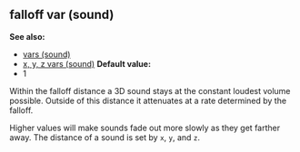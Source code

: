## falloff var (sound)
**See also:**
+   [vars (sound)](/ref/sound/var.md) 
+   [x, y, z vars (sound)](/ref/sound/var/xyz.md) <!-- -->
**Default value:**
+   1


Within the falloff distance a 3D sound stays at the constant
loudest volume possible. Outside of this distance it attenuates at a
rate determined by the falloff. 

Higher values will make sounds
fade out more slowly as they get farther away. The distance of a sound
is set by `x`, `y`, and `z`.